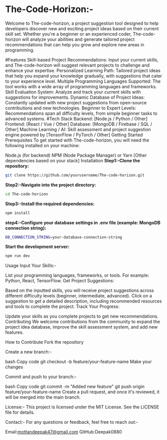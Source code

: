 # The-Code-Horizon:-
Welcome to The-code-horizon, a project suggestion tool designed to help developers discover new and exciting project ideas based on their current skill set. Whether you're a beginner or an experienced coder, The-code-horizon will analyze your abilities and generate tailored project recommendations that can help you grow and explore new areas in programming.

#Features
Skill-based Project Recommendations: Input your current skills, and The-code-horizon will suggest relevant projects to challenge and enhance your expertise.
Personalized Learning Path: Tailored project ideas that help you expand your knowledge gradually, with suggestions that cater to your experience level.
Multiple Programming Languages Supported: The tool works with a wide array of programming languages and frameworks.
Skill Evaluation System: Analyze and track your current skills with suggestions for improvements.
Dynamic Database of Project Ideas: Constantly updated with new project suggestions from open-source contributions and new technologies.
Beginner to Expert Levels: Recommendations span all difficulty levels, from simple beginner tasks to advanced systems.
#Tech Stack
Backend: [Node.js / Python / Other]
Frontend: [React / Vue / Other]
Database: [MongoDB / Firebase / SQL / Other]
Machine Learning / AI: Skill assessment and project suggestion engine powered by [TensorFlow / PyTorch / Other]
Getting Started
Prerequisites
To get started with The-code-horizon, you will need the following installed on your machine:

Node.js (for backend)
NPM (Node Package Manager) or Yarn
[Other dependencies based on your stack]
Installation
**Step1:-Clone the repository:**
```bash
git clone https://github.com/yourusername/The-code-horizon.git
```
**Step2:-Navigate into the project directory:**
```bash
cd The-code-horizon
```
**Step3:-Install the required dependencies:**
```bash
npm install
```
**step4:-Configure your database settings in .env file (example: MongoDB connection string):**
```bash
DB_CONNECTION_STRING=your-database-connection-string
```
**Start the development server:**
```bash
npm run dev
```
Usage
Input Your Skills:-

List your programming languages, frameworks, or tools.
For example: Python, React, TensorFlow.
Get Project Suggestions:

Based on the inputted skills, you will receive project suggestions across different difficulty levels (beginner, intermediate, advanced).
Click on a suggestion to get a detailed description, including recommended resources and tools to complete the project.
Track Your Progress:

Update your skills as you complete projects to get new recommendations.
Contributing
We welcome contributions from the community to expand the project idea database, improve the skill assessment system, and add new features.

How to Contribute
Fork the repository

Create a new branch:-

bash
Copy code
git checkout -b feature/your-feature-name
Make your changes

Commit and push to your branch:-

bash
Copy code
git commit -m "Added new feature"
git push origin feature/your-feature-name
Create a pull request, and once it's reviewed, it will be merged into the main branch.

License:-
This project is licensed under the MIT License. See the LICENSE file for details.

Contact:-
For any questions or feedback, feel free to reach out:-

Email:mottandeepak47@gmail.com
GitHub:Deepak0880
